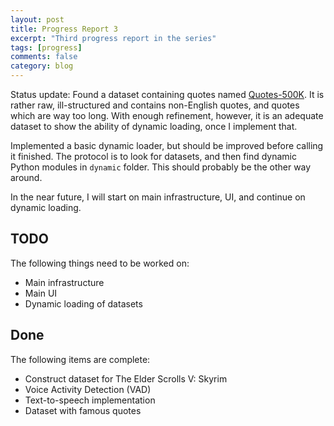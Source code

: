 ```yaml
---
layout: post
title: Progress Report 3
excerpt: "Third progress report in the series"
tags: [progress]
comments: false
category: blog
---
```


Status update:
Found a dataset containing quotes named [Quotes-500K](https://github.com/ShivaliGoel/Quotes-500K).
It is rather raw, ill-structured and contains non-English quotes, and quotes which are way too long.
With enough refinement, however, it is an adequate dataset to show the ability of dynamic loading, once I implement that.

Implemented a basic dynamic loader, but should be improved before calling it finished.
The protocol is to look for datasets, and then find dynamic Python modules in `dynamic` folder.
This should probably be the other way around.

In the near future, I will start on main infrastructure, UI, and continue on dynamic loading.

## TODO
The following things need to be worked on:
 * Main infrastructure
 * Main UI
 * Dynamic loading of datasets

## Done
The following items are complete:
 * Construct dataset for The Elder Scrolls V: Skyrim
 * Voice Activity Detection (VAD)
 * Text-to-speech implementation
 * Dataset with famous quotes